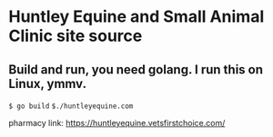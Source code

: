 # Huntley Equine and Small Animal Clinic site source

## Build and run, you need golang. I run this on Linux, ymmv.
`$ go build`
`$./huntleyequine.com`

pharmacy link:
https://huntleyequine.vetsfirstchoice.com/
